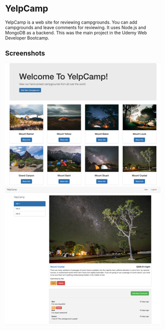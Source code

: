 # YelpCamp

YelpCamp is a web site for reviewing campgrounds. You can add campgrounds and leave comments for reviewing. It uses Node.js and MongoDB as a backend. This was the main project in the Udemy Web Developer Bootcamp.

## Screenshots

![index campgrounds](https://github.com/SummerNanLin/YelpCamp/blob/master/.github/images/IndexCampground.png)
![show campground](https://github.com/SummerNanLin/YelpCamp/blob/master/.github/images/ShowCampground.png)